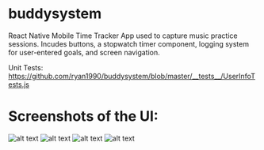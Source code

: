 # buddysystem
React Native Mobile Time Tracker App used to capture music practice sessions. Incudes buttons, a stopwatch timer component, logging system for user-entered goals, and screen navigation.

Unit Tests:
https://github.com/ryan1990/buddysystem/blob/master/__tests__/UserInfoTests.js

# Screenshots of the UI:

![alt text](https://github.com/ryan1990/buddysystem/blob/master/assets/bs1.jpg?raw=true)
![alt text](https://github.com/ryan1990/buddysystem/blob/master/assets/bs2.jpg?raw=true)
![alt text](https://github.com/ryan1990/buddysystem/blob/master/assets/bs3.jpg?raw=true)
![alt text](https://github.com/ryan1990/buddysystem/blob/master/assets/bs4.jpg?raw=true)

